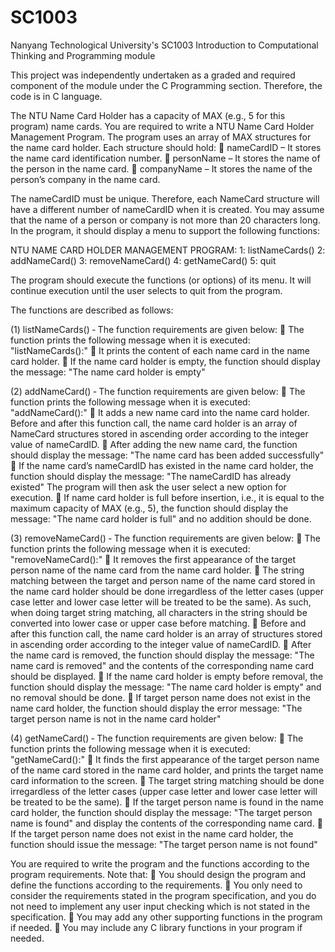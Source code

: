 # SC1003
Nanyang Technological University's SC1003 Introduction to Computational Thinking and Programming module

This project was independently undertaken as a graded and required component of the module under the C Programming section. Therefore, the code is in C language.

The NTU Name Card Holder has a capacity of MAX (e.g., 5 for this program) name cards. You are
required to write a NTU Name Card Holder Management Program. The program uses an array of
MAX structures for the name card holder.
Each structure should hold:
 nameCardID – It stores the name card identification number.
 personName – It stores the name of the person in the name card.
 companyName – It stores the name of the person’s company in the name card.

The nameCardID must be unique. Therefore, each NameCard structure will have a different
number of nameCardID when it is created. You may assume that the name of a person or
company is not more than 20 characters long. In the program, it should display a menu to
support the following functions:

NTU NAME CARD HOLDER MANAGEMENT PROGRAM:
1: listNameCards()
2: addNameCard()
3: removeNameCard()
4: getNameCard()
5: quit

The program should execute the functions (or options) of its menu. It will continue execution
until the user selects to quit from the program.

The functions are described as follows:

(1) listNameCards() ‐ The function requirements are given below:
 The function prints the following message when it is executed:
"listNameCards():"
 It prints the content of each name card in the name card holder.
 If the name card holder is empty, the function should display the message:
"The name card holder is empty"

(2) addNameCard() ‐ The function requirements are given below:
 The function prints the following message when it is executed:
"addNameCard():"
 It adds a new name card into the name card holder. Before and after this function
call, the name card holder is an array of NameCard structures stored in ascending
order according to the integer value of nameCardID.
 After adding the new name card, the function should display the message:
"The name card has been added successfully"
 If the name card’s nameCardID has existed in the name card holder, the function
should display the message:
"The nameCardID has already existed"
The program will then ask the user select a new option for execution.
 If name card holder is full before insertion, i.e., it is equal to the maximum capacity
of MAX (e.g., 5), the function should display the message:
"The name card holder is full"
and no addition should be done.

(3) removeNameCard() ‐ The function requirements are given below:
 The function prints the following message when it is executed:
"removeNameCard():"
 It removes the first appearance of the target person name of the name card from
the name card holder.
 The string matching between the target and person name of the name card stored
in the name card holder should be done irregardless of the letter cases (upper case
letter and lower case letter will be treated to be the same). As such, when doing
target string matching, all characters in the string should be converted into lower
case or upper case before matching.
 Before and after this function call, the name card holder is an array of structures
stored in ascending order according to the integer value of nameCardID.
 After the name card is removed, the function should display the message:
"The name card is removed"
and the contents of the corresponding name card should be displayed.
 If the name card holder is empty before removal, the function should display the
message:
"The name card holder is empty"
and no removal should be done.
 If target person name does not exist in the name card holder, the function should
display the error message:
"The target person name is not in the name card holder"

(4) getNameCard() ‐ The function requirements are given below:
 The function prints the following message when it is executed:
"getNameCard():"
 It finds the first appearance of the target person name of the name card stored in
the name card holder, and prints the target name card information to the screen.
 The target string matching should be done irregardless of the letter cases (upper
case letter and lower case letter will be treated to be the same).
 If the target person name is found in the name card holder, the function should
display the message:
"The target person name is found"
and display the contents of the corresponding name card.
 If the target person name does not exist in the name card holder, the function
should issue the message:
"The target person name is not found"

You are required to write the program and the functions according to the program
requirements. Note that:
 You should design the program and define the functions according to the
requirements.
 You only need to consider the requirements stated in the program specification, and
you do not need to implement any user input checking which is not stated in the
specification.
 You may add any other supporting functions in the program if needed.
 You may include any C library functions in your program if needed.
